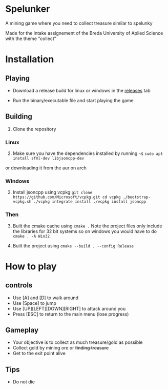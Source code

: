 # Spelunker
A mining game where you need to collect treasure similar to spelunky

Made for the intake assignement of the Breda University of Aplied Science
with the theme "collect"

# Installation

## Playing

- Download a release build for linux or windows in the [releases](https://github.com/Twenmod/Portfoliogame/releases) tab

- Run the binary/executable file and start playing the game

## Building

1. Clone the repository

### Linux

2. Make sure you have the dependencies installed by running
`~$` `sudo apt install sfml-dev libjsoncpp-dev`

or downloading it from the aur on arch

### Windows

2. Install jsoncpp using vcpkg
`
git clone https://github.com/Microsoft/vcpkg.git
cd vcpkg
./bootstrap-vcpkg.sh
./vcpkg integrate install
./vcpkg install jsoncpp
`
### Then

3. Built the cmake cache using `cmake .`
Note the project files only include the libraries for 32 bit systems so on windows you would have to do
`cmake . -A Win32`

4. Built the project using `cmake --build . --config Release`

# How to play

## controls
- Use [A] and [D] to walk around
- Use [Space] to jump
- Use [UP][LEFT][DOWN][RIGHT] to attack around you
- Press [ESC] to return to the main menu (lose progress)

## Gameplay
- Your objective is to collect as much treasure/gold as possible
- Collect gold by mining ore or ~~finding treasure~~
- Get to the exit point alive

## Tips
- Do not die
